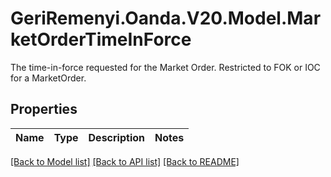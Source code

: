 # GeriRemenyi.Oanda.V20.Model.MarketOrderTimeInForce
The time-in-force requested for the Market Order. Restricted to FOK or IOC for a MarketOrder.
## Properties

Name | Type | Description | Notes
------------ | ------------- | ------------- | -------------

[[Back to Model list]](../README.md#documentation-for-models) [[Back to API list]](../README.md#documentation-for-api-endpoints) [[Back to README]](../README.md)

